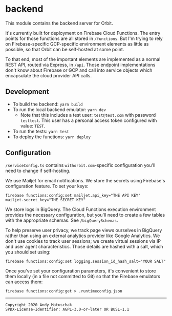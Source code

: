 # backend

This module contains the backend server for Orbit.

It's currently built for deployment on Firebase Cloud Functions. The entry points for those functions are all stored in `/functions`. But I'm trying to rely on Firebase-specific GCP-specific environment elements as little as possible, so that Orbit can be self-hosted at some point.

To that end, most of the important elements are implemented as a normal REST API, routed via Express, in `/api`. Those endpoint implementations don't know about Firebase or GCP and call into service objects which encapsulate the cloud provider API calls.

## Development

* To build the backend: `yarn build`
* To run the local backend emulator: `yarn dev`
  * Note that this includes a test user: `test@test.com` with password `testtest`. This user has a personal access token configured with value: `TEST`.
* To run the tests: `yarn test`
* To deploy the functions: `yarn deploy`

## Configuration

`/serviceConfig.ts` contains `withorbit.com`-specific configuration you'll need to change if self-hosting.

We use Mailjet for email notifications. We store the secrets using Firebase's configuration feature. To set your keys:

```
firebase functions:config:set mailjet.api_key="THE API KEY" mailjet.secret_key="THE SECRET KEY"
```

We store logs in BigQuery. The Cloud Functions execution environment provides the necessary configuration, but you'll need to create a few tables with the appropriate schemas. See `/bigQuerySchemas`.

To help preserve user privacy, we track page views ourselves in BigQuery rather than using an external analytics provider like Google Analytics. We don't use cookies to track user sessions; we create virtual sessions via IP and user agent characteristics. Those details are hashed with a salt, which you should set using:

```
firebase functions:config:set logging.session_id_hash_salt="YOUR SALT"
```

Once you've set your configuration parameters, it's convenient to store them locally (in a file not committed to Git) so that the Firebase emulators can access them:

```
firebase functions:config:get > .runtimeconfig.json
```

---

```
Copyright 2020 Andy Matuschak
SPDX-License-Identifier: AGPL-3.0-or-later OR BUSL-1.1
```
